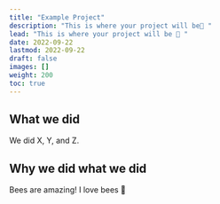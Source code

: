 ```yaml
---
title: "Example Project"
description: "This is where your project will be🤩 "
lead: "This is where your project will be 🤩 "
date: 2022-09-22
lastmod: 2022-09-22
draft: false
images: []
weight: 200
toc: true
---
```


## What we did

We did X, Y, and Z.

## Why we did what we did

Bees are amazing! I love bees 🥰
